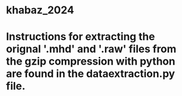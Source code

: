 # khabaz_2024

# Instructions for extracting the orignal '.mhd' and '.raw' files from the gzip compression with python are found in the dataextraction.py file. 
